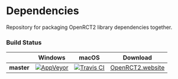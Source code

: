 # Dependencies
Repository for packaging OpenRCT2 library dependencies together.

### Build Status
|             | Windows | macOS | Download |
|-------------|---------|-------|----------|
| **master**  | [![AppVeyor](https://ci.appveyor.com/api/projects/status/1m29lxxxt1wk6o25/branch/master?svg=true)](https://ci.appveyor.com/project/IntelOrca/dependencies) | [![Travis CI](https://travis-ci.org/OpenRCT2/Dependencies.svg?branch=master)](https://travis-ci.org/OpenRCT2/Dependencies) | [OpenRCT2.website](https://openrct2.website/files/openrct2-libs-vs2015.zip) |
